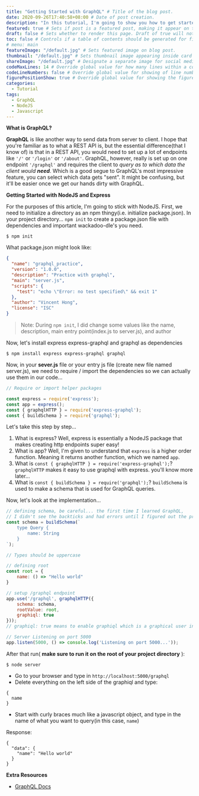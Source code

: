 ```yaml
---
title: "Getting Started with GraphQL" # Title of the blog post.
date: 2020-09-26T17:40:58+08:00 # Date of post creation.
description: "In this tutorial, I'm going to show you how to get started with GraphQL. GraphQL is an awesome technology that is faster compared to your typical REST API. I am going to be using NodeJS and Express to demonstrate the power of GraphQL." # Description used for search engine.
featured: true # Sets if post is a featured post, making it appear on the sidebar. A featured post won't be listed on the sidebar if it's the current page
draft: false # Sets whether to render this page. Draft of true will not be rendered.
toc: false # Controls if a table of contents should be generated for first-level links automatically.
# menu: main
featureImage: "/default.jpg" # Sets featured image on blog post.
thumbnail: "/default.jpg" # Sets thumbnail image appearing inside card on homepage.
shareImage: "/default.jpg" # Designate a separate image for social media sharing.
codeMaxLines: 14 # Override global value for how many lines within a code block before auto-collapsing.
codeLineNumbers: false # Override global value for showing of line numbers within code block.
figurePositionShow: true # Override global value for showing the figure label.
categories:
  - Tutorial
tags:
  - GraphQL
  - NodeJS
  - Javascript
---
```


**What is GraphQL?**

**GraphQL** is like another way to send data from server to client. I hope that you're familiar as to what a REST API is, but the essential difference(that I know of) is that in a REST API, you would need to set up a lot of endpoints like `'/'` or `'/login'` or `'/about'`. GraphQL, however, really is set up on one endpoint `'/graphql'` and requires the client to *query as to which data the client would **need***. Which is a good segue to GraphQL's most impressive feature, you can select which data gets "sent". It might be confusing, but it'll be easier once we get our hands dirty with GraphQL.

**Getting Started with NodeJS and Express**

For the purposes of this article, I'm going to stick with NodeJS. First, we need to initialize a directory as an npm thingy(i.e. initialize package.json). In your project directory... `npm init` to create a package.json file with dependencies and important wackadoo-dle's you need.

```shell
$ npm init
```

What package.json might look like:

```json
{
  "name": "graphql_practice",
  "version": "1.0.0",
  "description": "Practice with graphql",
  "main": "server.js",
  "scripts": {
    "test": "echo \"Error: no test specified\" && exit 1"
  },
  "author": "Vincent Hong",
  "license": "ISC"
}
```

> Note: During `npm init`, I did change some values like the name, description, main entry point(index.js to server.js), and author  

Now, let's install express express-graphql and graphql as dependencies
```shell
$ npm install express express-graphql graphql
```

Now, in your **sever.js** file or your entry js file (create new file named server.js), we need to require / import the dependencies so we can actually use them in our code...
```javascript
// Require or import helper packages

const express = require('express');
const app = express();
const { graphqlHTTP } = require('express-graphql');
const { buildSchema } = require('graphql');
```

Let's take this step by step...

1. What is express? Well, express is essentially a NodeJS package that makes creating http endpoints super easy!
2. What is app? Well, I'm given to understand that `express` is a higher order function. Meaning it returns another function, which we named `app`.
3. What is `const { graphqlHTTP } = require('express-graphql');`? `graphqlHTTP` makes it easy to use graphql with express. you'll know more later...
4. What is `const { buildSchema } = require('graphql');`? `buildSchema` is used to make a schema that is used for GraphQL queries.
   

Now, let's look at the implementation...
```javascript
// defining schema, be careful... the first time I learned GraphQL,
// I didn't see the backticks and had errors until I figured out the problem
const schema = buildSchema(`
    type Query {
        name: String
    }
`);

// Types should be uppercase

// defining root
const root = {
    name: () => "Hello world"
}

// setup /graphql endpoint
app.use('/graphql', graphqlHTTP({
    schema: schema,
    rootValue: root,
    graphiql: true
}));
// graphiql: true means to enable graphiql which is a graphical user interface for querying graphql stuff...

// Server Listening on port 5000
app.listen(5000, () => console.log('Listening on port 5000...'));

```

After that run( **make sure to run it on the root of your project directory** ):
```shell
$ node server
```

- Go to your browser and type in `http://localhost:5000/graphql`
- Delete everything on the left side of the graphiql and type:
```
{
  name
}
```
- Start with curly braces much like a javascript object, and type in the name of what you want to query(in this case, `name`)

Response:
```
{
  "data": {
    "name": "Hello world"
  }
}
```

**Extra Resources**
- <a href="https://graphql.org/graphql-js/running-an-express-graphql-server/" target="_blank">GraphQL Docs</a>
